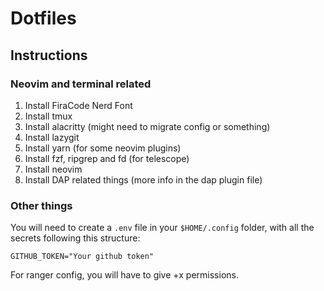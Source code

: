 # Dotfiles

## Instructions

### Neovim and terminal related

1. Install FiraCode Nerd Font
1. Install tmux
1. Install alacritty (might need to migrate config or something)
1. Install lazygit
1. Install yarn (for some neovim plugins)
1. Install fzf, ripgrep and fd (for telescope)
1. Install neovim
1. Install DAP related things (more info in the dap plugin file)


### Other things

You will need to create a `.env` file in your `$HOME/.config` folder, with all the secrets following this structure:

```
GITHUB_TOKEN="Your github token"
```

For ranger config, you will have to give +x permissions.
